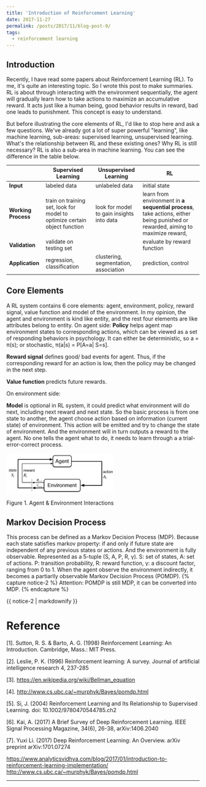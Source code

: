 ```yaml
---
title: 'Introduction of Reinforcement Learning'
date: 2017-11-27
permalink: /posts/2017/11/blog-post-9/
tags:
  - reinforcement learning
---
```


## Introduction
Recently, I have read some papers about Reinforcement Learning (RL). To me, it's quite an interesting topic. So I wrote this post to make summaries. RL is about through interacting with the environment sequentially, the agent will gradually learn how to take actions to maximize an accumulative reward. It acts just like a human being, good behavior results in reward, bad one leads to punishment. This concept is easy to understand. 

But before illustrating the core elements of RL, I'd like to stop here and ask a few questions. We've already got a lot of super powerful "learning", like machine learning, sub-areas: supervised learning, unsupervised learning. What's the relationship between RL and these existing ones? Why RL is still necessary? RL is also a sub-area in machine learning. You can see the difference in the table below.
 
|      | Supervised Learning | Unsupervised Learning    |         RL                     |
|----- |-------------------       | --------------------------| --------------------------------------- |
|**Input** | labeled data             | unlabeled data            | initial state           |
|**Working Process**| train on training set, look for model to optimize certain object function   | look for model to gain insights into data                 | learn from environment in **a sequential process**, take actions, either being punished or rewarded, aiming to maximize reward,             |
|**Validation**  | validate on testing set |             | evaluate by reward function                    |
|**Application** | regression, classification| clustering, segmentation, association| prediction, control|

## Core Elements
A RL system contains 6 core elements: agent, environment, policy, reward signal, value function and model of the environment. In my opinion, the agent and environment is kind like entity, and the rest four elements are like attributes belong to entity. On agent side: **Policy** helps agent map environment states to corresponding actions, which can be viewed as a set of responding behaviors in psychology. It can either be deterministic, so a = π(s); or stochastic, π(a|s) = P[A=a| S=s]. 

**Reward signal** defines good/ bad events for agent. Thus, if the corresponding reward for an action is low, then the policy may be changed in the next step. 

**Value function** predicts future rewards. 

On environment side: 

**Model** is optional in RL system, it could predict what environment will do next, including next reward and next state. So the basic process is from one state to another, the agent choose action based on information (current state) of environment. This action will be emitted and try to change the state of environment. And the environment will in turn outputs a reward to the agent. No one tells the agent what to do, it needs to learn through a a trial-error-correct process.

<p float="left">
  <img src="/images/rl1.png" width="280" />
</p>
Figure 1. Agent & Environment Interactions

## Markov Decision Process
This process can be defined as a Markov Decision Process (MDP). Because each state satisfies markov property: if and only if future state are independent of any previous states or actions. And the environment is fully observable. Represented as a 5-tuple (S, A, P, R, γ). S: set of states, A: set of actions. P: transition probability, R: reward function, γ: a discount factor, ranging from 0 to 1. When the agent observe the environment indirectly, it becomes a partiarlly observable Markov Decision Process (POMDP).
{% capture notice-2 %}
Attention: POMDP is still MDP, it can be converted into MDP.
{% endcapture %}
<div class="notice--warning">{{ notice-2 | markdownify }}</div>

Reference
========
[1]. Sutton, R. S. & Barto, A. G. (1998) Reinforcement Learning: An Introduction. Cambridge, Mass.: MIT Press.

[2]. Leslie, P. K. (1996) Reinforcement learning: A survey. Journal of artificial intelligence research 4, 237-285

[3]. https://en.wikipedia.org/wiki/Bellman_equation

[4]. http://www.cs.ubc.ca/~murphyk/Bayes/pomdp.html

[5]. Si, J. (2004) Reinforcement Learning and Its Relationship to Supervised Learning. doi: 10.1002/9780470544785.ch2

[6]. Kai, A. (2017) A Brief Survey of Deep Reinforcement Learning. IEEE Signal Processing Magazine, 34(6), 26-38, arXiv:1406.2040

[7]. Yuxi Li. (2017) Deep Reinforcement Learning: An Overview. arXiv preprint arXiv:1701.07274

https://www.analyticsvidhya.com/blog/2017/01/introduction-to-reinforcement-learning-implementation/
http://www.cs.ubc.ca/~murphyk/Bayes/pomdp.html

------
